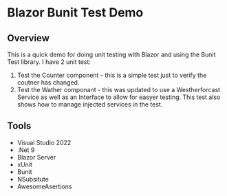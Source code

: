# Blazor Bunit Test Demo

## Overview
This is a quick demo for doing unit testing with Blazor and using the Bunit Test library.
I have 2 unit test:
1. Test the Counter component - this is a simple test just to verify the coutner has changed.
2. Test the Wather componant - this was updated to use a Westherforcast Service as well as an Interface to allow for easyer testing. This test also shows how to manage injected services in the test.

## Tools
- Visual Studio 2022
- .Net 9
- Blazor Server
- xUnit
- Bunit
- NSubsitute
- AwesomeAsertions



